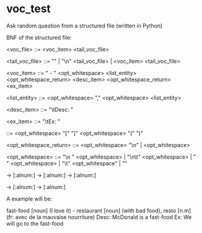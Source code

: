 # voc_test

Ask random question from a structured file (written in Python)

BNF of the structured file:

<voc_file> ::= <voc_item> <tail_voc_file>

<tail_voc_file> ::= "" | "\n" <tail_voc_file> |
                    <voc_item> <tail_voc_file>

<voc_item> ::= <entity> " - " <opt_whitespace> <list_entity>
               <opt_whitespace_return> <desc_item>
               <opt_whitespace_return> <ex_item>

<list_entity> ::= <entity> <opt_whitespace> "," <opt_whitespace> <list_entity>

<desc_item> ::= "\tDesc: " <definition>

<ex_item> ::= "\tEx: " <example>

<entity> ::= <name> <opt_whitespace> "[" <genre> "]" <opt_whitespace> "(" <comment> ")"

<opt_whitespace_return> ::= <opt_whitespace> "\n" | <opt_whitespace>

<opt_whitespace> ::= "\n " <opt_whitespace> | "\n\t" <opt_whitespace> |
                     " " <opt_whitespace> | "\t" <opt_whitespace" |
                     ""

<name> -> [:alnum:]
<genre> -> [:alnum:]
<comment> -> [:alnum:]

<definition> -> [:alnum:]
<example> -> [:alnum:]

A example will be:

fast-food [noun] (I love it) - restaurant [noun] (with bad food), resto [n.m] (fr: avec de la mauvaise nourriture)
	Desc: McDonald is a fast-food
	Ex: We will go to the fast-food
